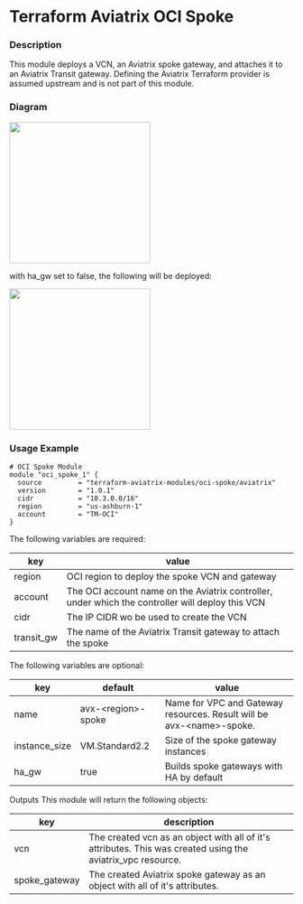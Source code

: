# Terraform Aviatrix OCI Spoke

### Description

This module deploys a VCN, an Aviatrix spoke gateway, and attaches it to an Aviatrix Transit gateway. Defining the Aviatrix Terraform provider is assumed upstream and is not part of this module.

### Diagram

<img src="https://github.com/fkhademi/terraform-aviatrix-oci-spoke/blob/master/images/oci-spoke-ha.png"  height="250">

with ha_gw set to false, the following will be deployed:

<img src="https://github.com/fkhademi/terraform-aviatrix-oci-spoke/blob/master/images/oci-spoke-single.png" height="250">

### Usage Example

```
# OCI Spoke Module
module "oci_spoke_1" {
  source         = "terraform-aviatrix-modules/oci-spoke/aviatrix"
  version        = "1.0.1"
  cidr           = "10.3.0.0/16"
  region         = "us-ashburn-1"
  account        = "TM-OCI"
}
```

The following variables are required:

key | value
--- | ---
region | OCI region to deploy the spoke VCN and gateway
account | The OCI account name on the Aviatrix controller, under which the controller will deploy this VCN
cidr | The IP CIDR wo be used to create the VCN
transit_gw | The name of the Aviatrix Transit gateway to attach the spoke

The following variables are optional:

key | default | value
--- | --- | ---
name | avx-\<region\>-spoke	| Name for VPC and Gateway resources. Result will be avx-\<name\>-spoke.
instance_size | VM.Standard2.2 | Size of the spoke gateway instances
ha_gw | true | Builds spoke gateways with HA by default

Outputs
This module will return the following objects:

key | description
--- | ---
vcn | The created vcn as an object with all of it's attributes. This was created using the aviatrix_vpc resource.
spoke_gateway | The created Aviatrix spoke gateway as an object with all of it's attributes.

